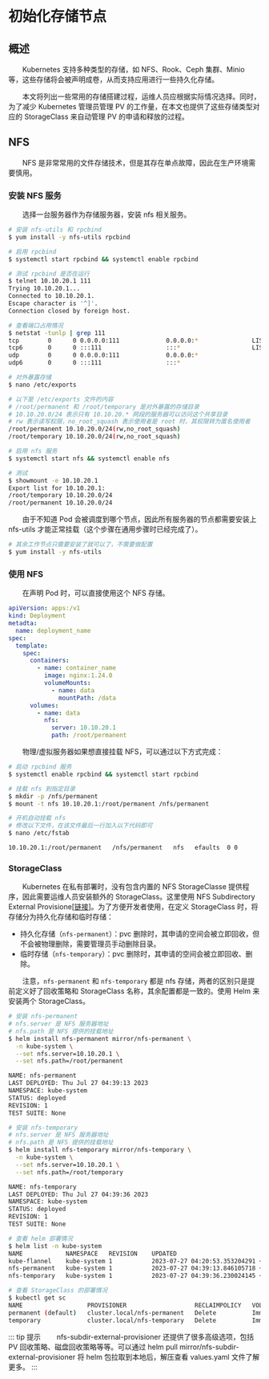 # 初始化存储节点
## 概述
&emsp;&emsp;Kubernetes 支持多种类型的存储，如 NFS、Rook、Ceph 集群、Minio 等，这些存储将会被声明成卷，从而支持应用进行一些持久化存储。

&emsp;&emsp;本文将列出一些常用的存储搭建过程，运维人员应根据实际情况选择。同时，为了减少 Kubernetes 管理员管理 PV 的工作量，在本文也提供了这些存储类型对应的 StorageClass 来自动管理 PV 的申请和释放的过程。

## NFS
&emsp;&emsp;NFS 是非常常用的文件存储技术，但是其存在单点故障，因此在生产环境需要慎用。

### 安装 NFS 服务
&emsp;&emsp;选择一台服务器作为存储服务器，安装 nfs 相关服务。

```bash
# 安装 nfs-utils 和 rpcbind
$ yum install -y nfs-utils rpcbind

# 启用 rpcbind
$ systemctl start rpcbind && systemctl enable rpcbind

# 测试 rpcbind 是否在运行
$ telnet 10.10.20.1 111
Trying 10.10.20.1...
Connected to 10.10.20.1.
Escape character is '^]'.
Connection closed by foreign host.

# 查看端口占用情况
$ netstat -tunlp | grep 111
tcp        0      0 0.0.0.0:111             0.0.0.0:*               LISTEN      6734/rpcbind        
tcp6       0      0 :::111                  :::*                    LISTEN      6734/rpcbind        
udp        0      0 0.0.0.0:111             0.0.0.0:*                           6734/rpcbind        
udp6       0      0 :::111                  :::*                                6734/rpcbind 

# 对外暴露存储
$ nano /etc/exports

# 以下是 /etc/exports 文件的内容
# /root/permanent 和 /root/temporary 是对外暴露的存储目录
# 10.10.20.0/24 表示只有 10.10.20.* 网段的服务器可以访问这个共享目录
# rw 表示读写权限，no_root_squash 表示使用者是 root 时，其权限转为匿名使用者
/root/permanent 10.10.20.0/24(rw,no_root_squash)
/root/temporary 10.10.20.0/24(rw,no_root_squash)

# 启用 nfs 服务
$ systemctl start nfs && systemctl enable nfs

# 测试
$ showmount -e 10.10.20.1
Export list for 10.10.20.1:
/root/temporary 10.10.20.0/24
/root/permanent 10.10.20.0/24
```

&emsp;&emsp;由于不知道 Pod 会被调度到哪个节点，因此所有服务器的节点都需要安装上 nfs-utils 才能正常挂载（这个步骤在通用步骤时已经完成了）。

```bash
# 其余工作节点只需要安装了就可以了，不需要做配置
$ yum install -y nfs-utils
```

### 使用 NFS
&emsp;&emsp;在声明 Pod 时，可以直接使用这个 NFS 存储。

```yaml
apiVersion: apps:/v1
kind: Deployment
metadta:
  name: deployment_name
spec:
  template:
    spec:
      containers:
        - name: container_name
          image: nginx:1.24.0
          volumeMounts:
            - name: data
              mountPath: /data
      volumes:
        - name: data
          nfs:
            server: 10.10.20.1
            path: /root/permanent
```

&emsp;&emsp;物理/虚拟服务器如果想直接挂载 NFS，可以通过以下方式完成：

```bash
# 启动 rpcbind 服务
$ systemctl enable rpcbind && systemctl start rpcbind

# 挂载 nfs 到指定目录
$ mkdir -p /nfs/permanent
$ mount -t nfs 10.10.20.1:/root/permanent /nfs/permanent

# 开机自动挂载 nfs
# 修改以下文件，在该文件最后一行加入以下代码即可
$ nano /etc/fstab

10.10.20.1:/root/permanent   /nfs/permanent   nfs   efaults  0 0
```

### StorageClass
&emsp;&emsp;Kubernetes 在私有部署时，没有包含内置的 NFS StorageClasse 提供程序，因此需要运维人员安装额外的 StorageClass。这里使用 NFS Subdirectory External Provisione[[链接](https://github.com/kubernetes-sigs/nfs-subdir-external-provisioner)]。为了方便开发者使用，在定义 StorageClass 时，将存储分为持久化存储和临时存储：

- 持久化存储（`nfs-permanent`）：pvc 删除时，其申请的空间会被立即回收，但不会被物理删除，需要管理员手动删除目录。
- 临时存储（`nfs-temporary`）：pvc 删除时，其申请的空间会被立即回收、删除。

&emsp;&emsp;注意，`nfs-permanent` 和 `nfs-temporary` 都是 nfs 存储，两者的区别只是提前定义好了回收策略和 StorageClass 名称，其余配置都是一致的。使用 Helm 来安装两个 StorageClass。

```bash
# 安装 nfs-permanent
# nfs.server 是 NFS 服务器地址
# nfs.path 是 NFS 提供的挂载地址
$ helm install nfs-permanent mirror/nfs-permanent \
  -n kube-system \
  --set nfs.server=10.10.20.1 \
  --set nfs.path=/root/permanent

NAME: nfs-permanent
LAST DEPLOYED: Thu Jul 27 04:39:13 2023
NAMESPACE: kube-system
STATUS: deployed
REVISION: 1
TEST SUITE: None

# 安装 nfs-temporary
# nfs.server 是 NFS 服务器地址
# nfs.path 是 NFS 提供的挂载地址
$ helm install nfs-temporary mirror/nfs-temporary \
  -n kube-system \
  --set nfs.server=10.10.20.1 \
  --set nfs.path=/root/temporary

NAME: nfs-temporary
LAST DEPLOYED: Thu Jul 27 04:39:36 2023
NAMESPACE: kube-system
STATUS: deployed
REVISION: 1
TEST SUITE: None

# 查看 helm 部署情况
$ helm list -n kube-system
NAME         	NAMESPACE  	REVISION	UPDATED                                	STATUS  	CHART               	APP VERSION
kube-flannel 	kube-system	1       	2023-07-27 04:20:53.353204291 +0800 CST	deployed	kube-flannel-v0.22.0	v0.22.0    
nfs-permanent	kube-system	1       	2023-07-27 04:39:13.846105718 +0800 CST	deployed	nfs-permanent-4.0.18	4.0.2      
nfs-temporary	kube-system	1       	2023-07-27 04:39:36.230024145 +0800 CST	deployed	nfs-temporary-4.0.18	4.0.2      

# 查看 StorageClass 的部署情况
$ kubectl get sc
NAME                  PROVISIONER                   RECLAIMPOLICY   VOLUMEBINDINGMODE   ALLOWVOLUMEEXPANSION   AGE
permanent (default)   cluster.local/nfs-permanent   Delete          Immediate           true                   67s
temporary             cluster.local/nfs-temporary   Delete          Immediate           true                   45s
```

::: tip 提示
&emsp;&emsp;nfs-subdir-external-provisioner 还提供了很多高级选项，包括 PV 回收策略、磁盘回收策略等等。可以通过 helm pull mirror/nfs-subdir-external-provisioner 将 helm 包拉取到本地后，解压查看 values.yaml 文件了解更多。
:::